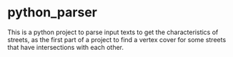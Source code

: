 # python_parser
This is a python project to parse input texts to get the characteristics of streets, as the first part of a project to find a vertex cover for some streets that have intersections with each other.
